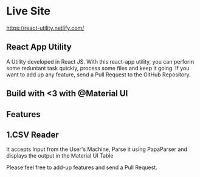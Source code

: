 
# Live Site
https://react-utility.netlify.com/

## React App Utility
A Utility developed in React JS.
With this react-app utility, you can perform some reduntant task quickly, process some files and keep it going.
If you want to add up any feature, send a Pull Request to the GitHub Repository.

## Build with <3 with @Material UI

## Features
## 1.CSV Reader
It accepts Input from the User's Machine, Parse it using PapaParser and displays the output in the Material UI Table


Please feel free to add-up features and send a Pull Request.
